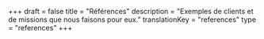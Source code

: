 +++
draft 			= false
title 			= "Références"
description		= "Exemples de clients et de missions que nous faisons pour eux."
translationKey	= "references"
type			= "references"
+++
